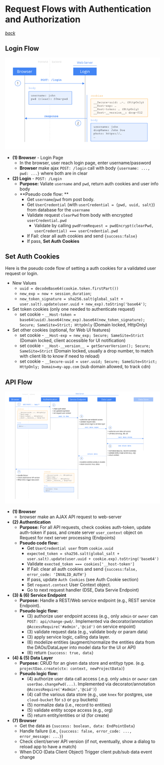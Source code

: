 # Request Flows with Authentication and Authorization
_[back](README.md)_


## Login Flow

![](images/flow-login.png)

- **(1) Browser** - Login Page
  - In the browser, user reach login page, enter username/password
  - **Browser** make ajax `POST: /login` call with body `{username: ..., pwd: ...}` where both are in clear
- **(2) Login** - `POST: /Login`
  - **Purpose:** Valiate  `username` and `pwd`, return auth cookies and user info body
  - **Pseudo code flow: **
    - Get `username`/`pwd` from post body.
    - Get `UserCredential` (with `userCredential = {pwd, uuid, salt}`) from database for the `username`
    - Validate request `clearPwd` from body with encrypted `userCredential.pwd`
      - Validate by calling `pwdFromRequest = pwdEncrypt(clearPwd, userCredential) === userCredential.pwd`
    - If Fail: clear all auth cookies and send `{success:false}`
    - If pass, **Set Auth Cookies**

## Set Auth Cookies

Here is the pseudo code flow of setting a auth cookies for a validated user request or login. 

- New Values
  - `uuid = decodeBase64(cookie.token.firstPart())`
  - `new_exp = now + session_duration`;
  - `new_token_signature = sha256.salt(global_salt + user.salt).update(user.uuid + new_exp).toString('base64')`;
- Set token cookies (only one needed to authenticate request)
  - set cookie - `__Host-token = base64(uuid).base64(new_exp).base64(new_token_signature); Secure; SameSite=Strict; HttpOnly` (Domain locked, HttpOnly)
- Set other cookies (optional, for Web UI features)
  - set cookie - `__Host-exp = new_exp; Secure; SameSite=Strict` (Domain locked, client accessible for UI notification)
  - set cookie - `__Host-__version__ = getServerVersion(); Secure; SameSite=Strict` (Domain locked, usually a drop number, to match with client lib to know if need to reload)
  - set cookie - `__Secure-uuid = user.uuid; Secure; SameSite=Strict; HttpOnly; Domain=my-app.com` (sub domain allowed, to track cdn)


## API Flow

![](images/flow-api.png)

- **(1) Browser**
  - browser make an AJAX API request to web-server
- **(2) Authentication**
  - **Purpose:** For all API requests, check cookies auth-token, update auth-token if pass, and create server `user_context` object on Request for next server processing (Endpoints)
  - **Pseudo code flow:** 
    - Get `UserCredential user` from `cookie.uuid`
    - `expected_token = sha256.salt(global_salt + user.salt).update(user.uuid + cookie.exp).toString('base64')`
    - Validate `exected_token === cookies['__host-token']`
    - If Fail: clear all auth cookies and send `{success:false, error_code: 'INVALID_AUTH'}`
    - If pass, update `Auth Cookies` (see Auth Cookie section)
    - Set `request.context` User Context object. 
    - Go to next request handler (DSE, Data Servie Endpoint)
- **(3) & (6) Service Endpoint**
  - **Purpose:** Handle a REST/Web service endpoint (e.g., REST service Endpoint). 
  - **Pseudo logic flow:**
    - (3) authorize user endpoint access (e.g., only `admin` or `owner` can `POST: api/change-pwd/`. Implemented via decorator/annotation `@AccessRequire('#admin','@cid')` on service enpoint)
    - (3) validate request data (e.g., validate body or param data)
    - (3) apply service logic, calling data layer. 
    - (6) modelize entities (augment/normalize the entities data from the DAOs/DataLayer into model data for the UI or API)
    - (6) return `{success: true, data}`
- **(4) & (5) Data Layer**
  - **Purpose:** CRUD for an given data store and entityp type. (e.g. `projectDao.create(ctx: context, newProjectData)`)
  - **Pseudo logic flow:**
    - (4) authorize user data call access (.e.g. only `admin` or `owner` can `userDao.changePwd(...)`. Implemented via decorator/annotation `@AccessRequire('#admin','@cid')`)
    - (4) call the various data store (e.g., use `knex` for postgres, use `cloud-bucket` for `s3` or `gcp` buckets)
    - (5) normalize data (i.e., record to entities)
    - (5) validate entity scope access (e.g., org)
    - (5) return entity/entities or id (for create)
- **(7) Browser**
  - Get the data as `{success: boolean, data: EndPointData}`
  - Handle failure (i.e., `{success: false, error_code: ..., error_message: ...}`)
  - Check client/server API version (if not, eventually, show a dialog to reload app to have a match)
  - When DCO (Data Client Object) Trigger client pub/sub data event change
